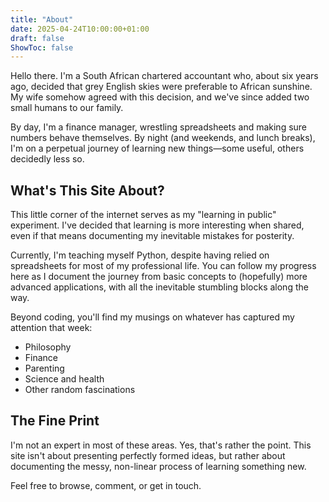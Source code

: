 ```yaml
---
title: "About"
date: 2025-04-24T10:00:00+01:00
draft: false
ShowToc: false
---
```


Hello there. I'm a South African chartered accountant who, about six years ago, decided that grey English skies were preferable to African sunshine. My wife somehow agreed with this decision, and we've since added two small humans to our family.

By day, I'm a finance manager, wrestling spreadsheets and making sure numbers behave themselves. By night (and weekends, and lunch breaks), I'm on a perpetual journey of learning new things—some useful, others decidedly less so.

## What's This Site About?

This little corner of the internet serves as my "learning in public" experiment. I've decided that learning is more interesting when shared, even if that means documenting my inevitable mistakes for posterity.

Currently, I'm teaching myself Python, despite having relied on spreadsheets for most of my professional life. You can follow my progress here as I document the journey from basic concepts to (hopefully) more advanced applications, with all the inevitable stumbling blocks along the way.

Beyond coding, you'll find my musings on whatever has captured my attention that week:

- Philosophy
- Finance
- Parenting
- Science and health
- Other random fascinations

## The Fine Print

I'm not an expert in most of these areas. Yes, that's rather the point. This site isn't about presenting perfectly formed ideas, but rather about documenting the messy, non-linear process of learning something new.

Feel free to browse, comment, or get in touch.